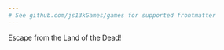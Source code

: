 ```yaml
---
# See github.com/js13kGames/games for supported frontmatter
---
```

Escape from the Land of the Dead!